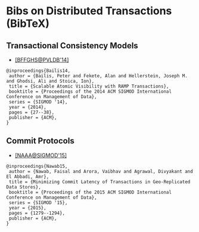 # Bibs on Distributed Transactions (BibTeX)

## Transactional Consistency Models
- [[BFFGHS@PVLDB'14]](http://dl.acm.org/citation.cfm?id=2588562)
```
@inproceedings{Bailis14,
 author = {Bailis, Peter and Fekete, Alan and Hellerstein, Joseph M. and Ghodsi, Ali and Stoica, Ion},
 title = {Scalable Atomic Visibility with RAMP Transactions},
 booktitle = {Proceedings of the 2014 ACM SIGMOD International Conference on Management of Data},
 series = {SIGMOD '14},
 year = {2014},
 pages = {27--38},
 publisher = {ACM},
} 
```

## Commit Protocols
- [[NAAA@SIGMOD'15]](http://dl.acm.org/citation.cfm?doid=2723372.2723729)
```
@inproceedings{Nawab15,
 author = {Nawab, Faisal and Arora, Vaibhav and Agrawal, Divyakant and El Abbadi, Amr},
 title = {Minimizing Commit Latency of Transactions in Geo-Replicated Data Stores},
 booktitle = {Proceedings of the 2015 ACM SIGMOD International Conference on Management of Data},
 series = {SIGMOD '15},
 year = {2015},
 pages = {1279--1294},
 publisher = {ACM},
}
```
